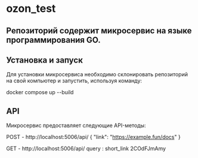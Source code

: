 # ozon_test

## Репозиторий содержит микросервис на языке программирования GO.

## Установка и запуск

Для установки микросервиса необходимо склонировать репозиторий на свой компьютер
и запустить, используя команду:


docker compose up --build


## API

Микросервис предоставляет следующие API-методы:

POST - http://localhost:5006/api/
{
"link": "https://example.fun/docs"
}

GET - http://localhost:5006/api/
query : short_link 2COdFJmAmy
